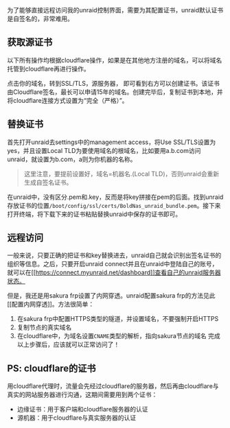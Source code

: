 为了能够直接远程访问我的unraid控制界面，需要为其配置证书，unraid默认证书是自签名的，非常难用。

## 获取源证书

以下所有操作均根据cloudflare操作，如果是在其他地方注册的域名，可以将域名托管到cloudflare再进行操作。

点击你的域名，转到SSL/TLS，源服务器， 即可看到右方可以创建证书。该证书由Cloudflare签名，最长可以申请15年的域名。创建完毕后，复制证书到本地，并将cloudflare连接方式设置为“完全（严格）”。

## 替换证书

首先打开unraid去settings中的management access，将Use SSL/TLS设置为yes，并且设置Local TLD为要使用域名的根域名，比如要用a.b.com访问unraid，就设置为b.com，a则为你机器的名称。

> 这里注意，要提前设置好，域名=机器名.(Local TLD)，否则unraid会重新生成自签名证书。

在unraid中，没有区分.pem和.key，反而是将key拼接在pem的后面。找到unraid存放证书的位置`/boot/config/ssl/certs/BoldNas_unraid_bundle.pem`。接下来打开终端，将下载下来的证书粘贴替换unraid中保存的证书即可。

## 远程访问

一般来说，只要正确的把证书和key替换进去，unraid自己就会识别出签名证书的组织等信息。之后，只要开启unraid connect并且在unraid中登陆自己的账号，就可以在[[https://connect.myunraid.net/dashboard]]查看自己的unraid服务器状态。

但是，我还是用sakura frp设置了内网穿透。unraid配置sakura frp的方法见此[[配置内网穿透]]。方法很简单：
1. 在sakura frp中配置HTTPS类型的隧道，并设置域名，不要强制开启HTTPS
2. 复制节点的真实域名
3. 在cloudflare中，为域名设置`CNAME`类型的解析，指向sakura节点的域名
完成以上步骤后，应该就可以正常访问了！

## PS: cloudflare的证书

用cloudflare代理时，流量会先经过cloudflare的服务器，然后再由cloudflare与真实的网站服务器进行沟通，这期间需要用到两个证书：
- 边缘证书：用于客户端和cloudflare服务器的认证
- 源机器：用于cloudflare与真实服务器的认证